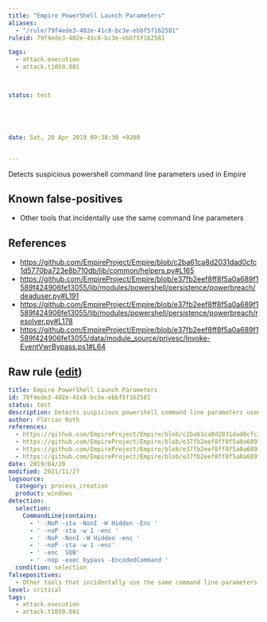 ```yaml
---
title: "Empire PowerShell Launch Parameters"
aliases:
  - "/rule/79f4ede3-402e-41c8-bc3e-ebbf5f162581"
ruleid: 79f4ede3-402e-41c8-bc3e-ebbf5f162581

tags:
  - attack.execution
  - attack.t1059.001



status: test





date: Sat, 20 Apr 2019 09:38:30 +0200


---
```


Detects suspicious powershell command line parameters used in Empire

<!--more-->


## Known false-positives

* Other tools that incidentally use the same command line parameters



## References

* https://github.com/EmpireProject/Empire/blob/c2ba61ca8d2031dad0cfc1d5770ba723e8b710db/lib/common/helpers.py#L165
* https://github.com/EmpireProject/Empire/blob/e37fb2eef8ff8f5a0a689f1589f424906fe13055/lib/modules/powershell/persistence/powerbreach/deaduser.py#L191
* https://github.com/EmpireProject/Empire/blob/e37fb2eef8ff8f5a0a689f1589f424906fe13055/lib/modules/powershell/persistence/powerbreach/resolver.py#L178
* https://github.com/EmpireProject/Empire/blob/e37fb2eef8ff8f5a0a689f1589f424906fe13055/data/module_source/privesc/Invoke-EventVwrBypass.ps1#L64


## Raw rule ([edit](https://github.com/SigmaHQ/sigma/edit/master/rules/windows/process_creation/proc_creation_win_susp_powershell_empire_launch.yml))
```yaml
title: Empire PowerShell Launch Parameters
id: 79f4ede3-402e-41c8-bc3e-ebbf5f162581
status: test
description: Detects suspicious powershell command line parameters used in Empire
author: Florian Roth
references:
  - https://github.com/EmpireProject/Empire/blob/c2ba61ca8d2031dad0cfc1d5770ba723e8b710db/lib/common/helpers.py#L165
  - https://github.com/EmpireProject/Empire/blob/e37fb2eef8ff8f5a0a689f1589f424906fe13055/lib/modules/powershell/persistence/powerbreach/deaduser.py#L191
  - https://github.com/EmpireProject/Empire/blob/e37fb2eef8ff8f5a0a689f1589f424906fe13055/lib/modules/powershell/persistence/powerbreach/resolver.py#L178
  - https://github.com/EmpireProject/Empire/blob/e37fb2eef8ff8f5a0a689f1589f424906fe13055/data/module_source/privesc/Invoke-EventVwrBypass.ps1#L64
date: 2019/04/20
modified: 2021/11/27
logsource:
  category: process_creation
  product: windows
detection:
  selection:
    CommandLine|contains:
      - ' -NoP -sta -NonI -W Hidden -Enc '
      - ' -noP -sta -w 1 -enc '
      - ' -NoP -NonI -W Hidden -enc '
      - ' -noP -sta -w 1 -enc'
      - ' -enc  SQB'
      - ' -nop -exec bypass -EncodedCommand '
  condition: selection
falsepositives:
  - Other tools that incidentally use the same command line parameters
level: critical
tags:
  - attack.execution
  - attack.t1059.001

```
